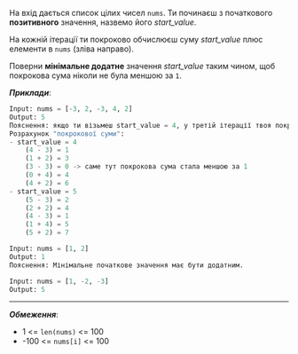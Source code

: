 На вхід дається список цілих чисел `nums`. Ти починаєш з початкового **позитивного** значення, назвемо його _start_value_.

На кожній ітерації ти покроково обчислюєш суму _start_value_ плюс елементи в `nums` (зліва направо).

Поверни **мінімальне додатне** значення _start_value_ таким чином, щоб покрокова сума ніколи не була меншою за `1`.

**_Приклади_**:
```python
Input: nums = [-3, 2, -3, 4, 2]
Output: 5
Пояснення: якщо ти візьмеш start_value = 4, у третій ітерації твоя покрокова сума буде меншою за 1.
Розрахунок "покрокової суми":
- start_value = 4
    (4 - 3) = 1
    (1 + 2) = 3
    (3 - 3) = 0 -> саме тут покрокова сума стала меншою за 1
    (0 + 4) = 4
    (4 + 2) = 6
- start_value = 5
    (5 - 3) = 2
    (2 + 2) = 4
    (4 - 3) = 1
    (1 + 4) = 5
    (5 + 2) = 7

Input: nums = [1, 2]
Output: 1
Пояснення: Мінімальне початкове значення має бути додатним.

Input: nums = [1, -2, -3]
Output: 5
```
---
**_Обмеження_**:
- 1 <= `len(nums)` <= 100
- -100 <= `nums[i]` <= 100